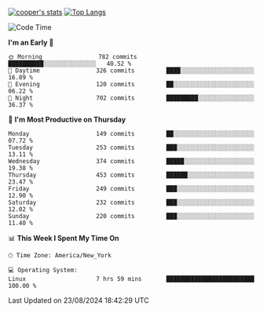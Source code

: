 [![cooper's stats](https://github-readme-stats-l2ak-km2n59e3j-coopjzs-projects.vercel.app/api?username=coopjz&count_private=true)](https://github.com/coopjz/github-readme-stats)
[![Top Langs](https://github-readme-stats-l2ak-km2n59e3j-coopjzs-projects.vercel.app/api/top-langs/?username=coopjz&count_private=true&langs_count=8&layout=compact&&hide=C)](https://github.com/coopjz/github-readme-stats)
<!--START_SECTION:waka-->
![Code Time](http://img.shields.io/badge/Code%20Time-188%20hrs%2039%20mins-blue)

**I'm an Early 🐤** 

```text
🌞 Morning                782 commits         ██████████░░░░░░░░░░░░░░░   40.52 % 
🌆 Daytime                326 commits         ████░░░░░░░░░░░░░░░░░░░░░   16.89 % 
🌃 Evening                120 commits         ██░░░░░░░░░░░░░░░░░░░░░░░   06.22 % 
🌙 Night                  702 commits         █████████░░░░░░░░░░░░░░░░   36.37 % 
```
📅 **I'm Most Productive on Thursday** 

```text
Monday                   149 commits         ██░░░░░░░░░░░░░░░░░░░░░░░   07.72 % 
Tuesday                  253 commits         ███░░░░░░░░░░░░░░░░░░░░░░   13.11 % 
Wednesday                374 commits         █████░░░░░░░░░░░░░░░░░░░░   19.38 % 
Thursday                 453 commits         ██████░░░░░░░░░░░░░░░░░░░   23.47 % 
Friday                   249 commits         ███░░░░░░░░░░░░░░░░░░░░░░   12.90 % 
Saturday                 232 commits         ███░░░░░░░░░░░░░░░░░░░░░░   12.02 % 
Sunday                   220 commits         ███░░░░░░░░░░░░░░░░░░░░░░   11.40 % 
```


📊 **This Week I Spent My Time On** 

```text
🕑︎ Time Zone: America/New_York

💻 Operating System: 
Linux                    7 hrs 59 mins       █████████████████████████   100.00 % 
```


 Last Updated on 23/08/2024 18:42:29 UTC
<!--END_SECTION:waka-->
